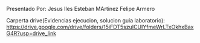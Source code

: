 Presentado Por:
Jesus Iles
Esteban MArtinez
Felipe Armero

Carperta drive(Evidencias ejecucion, solucion guia laboratorio):
https://drive.google.com/drive/folders/15iFDT5szuICUIYfmeWrLTxOkhxBaxG4R?usp=drive_link
